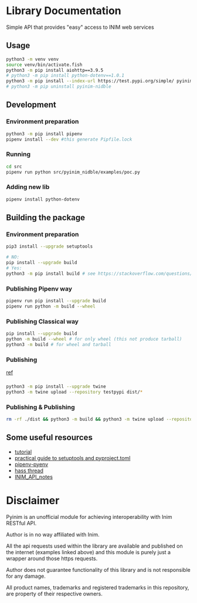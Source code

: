 # Library Documentation
Simple API that provides "easy" access to INIM web services

## Usage

```sh
python3 -m venv venv
source venv/bin/activate.fish
python3 -m pip install aiohttp==3.9.5
# python3 -m pip install python-dotenv==1.0.1
python3 -m pip install --index-url https://test.pypi.org/simple/ pyinim-nidble==0.0.11
# python3 -m pip uninstall pyinim-nidble
```

## Development

### Environment preparation
```sh
python3 -m pip install pipenv
pipenv install --dev #this generate Pipfile.lock
```

### Running
```sh
cd src
pipenv run python src/pyinim_nidble/examples/poc.py
```

### Adding new lib
```sh
pipenv install python-dotenv
```

## Building the package 

### Environment preparation
```sh
pip3 install --upgrade setuptools

# NO: 
pip install --upgrade build
# Yes: 
python3 -m pip install build # see https://stackoverflow.com/questions/73987135/python3-m-build-gives-modulenotfounderror-no-module-named-pathlib2
```

### Publishing Pipenv way
```sh
pipenv run pip install --upgrade build
pipenv run python -m build --wheel
```

### Publishing Classical way
```sh
pip install --upgrade build
python -m build --wheel # for only wheel (this not produce tarball)
python3 -m build # for wheel and tarball
```

### Publishing
[ref](https://packaging.python.org/en/latest/tutorials/packaging-projects/)
###
```sh
python3 -m pip install --upgrade twine
python3 -m twine upload --repository testpypi dist/*
```

### Publishing & Publishing
```sh
rm -rf ./dist && python3 -m build && python3 -m twine upload --repository testpypi dist/*
```


## Some useful resources

- [tutorial](https://community.home-assistant.io/t/tutorial-for-creating-a-custom-component/204793)
- [practical guide to setuptools and pyproject.toml](https://xebia.com/blog/a-practical-guide-to-setuptools-and-pyproject-toml/)
- [pipenv-pyenv](https://www.rootstrap.com/blog/how-to-manage-your-python-projects-with-pipenv-pyenv)
- [hass thread](https://community.home-assistant.io/t/inim-alarm/60354/56)
- [INIM_API_notes](https://www.dropbox.com/s/sf0hze5n33hjie3/HomeAssistant_INIM_API_notes_public-v5.pdf?dl=0)
<!-- https://github.com/gidgethub/gidgethub/tree/main/gidgethub -->

# Disclaimer
Pyinim is an unofficial module for achieving interoperability with Inim RESTful API.

Author is in no way affiliated with Inim.

All the api requests used within the library are available and published on the internet (examples linked above) and this module is purely just a wrapper around those https requests.

Author does not guarantee functionality of this library and is not responsible for any damage.

All product names, trademarks and registered trademarks in this repository, are property of their respective owners.
